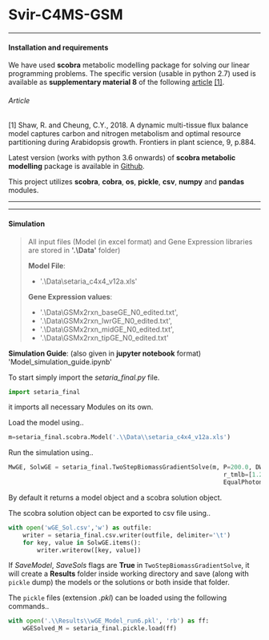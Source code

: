 # Svir-C4MS-GSM

_____________
#### Installation and requirements
We have used __scobra__ metabolic modelling package for solving our linear programming problems.
The specific version (usable in python 2.7) used is available as __supplementary material 8__ of the following [article](https://doi.org/10.3389/fpls.2018.00884) [[1]](#1).

###### Article
<a id='1'>[1]</a>
Shaw, R. and Cheung, C.Y., 2018. A dynamic multi-tissue flux balance model captures carbon and nitrogen metabolism and optimal resource partitioning during Arabidopsis growth. Frontiers in plant science, 9, p.884.

Latest version (works with python 3.6 onwards) of __scobra metabolic modelling__ package is available in [Github](https://github.com/mauriceccy/scobra).

This project utilizes __scobra__, __cobra__, __os__, __pickle__, __csv__, __numpy__ and __pandas__ modules.

_____________
_____________

#### Simulation
>All input files (Model (in excel format) and Gene Expression libraries are stored in
>__'.\\Data'__ folder)
>
>__Model File__:
>  - '.\\Data\\setaria_c4x4_v12a.xls'
>
>__Gene Expression values__:
>  -  '.\\Data\\GSMx2rxn_baseGE_N0_edited.txt',
>  -  '.\\Data\\GSMx2rxn_lwrGE_N0_edited.txt',
>  -  '.\\Data\\GSMx2rxn_midGE_N0_edited.txt',
>  -  '.\\Data\\GSMx2rxn_tipGE_N0_edited.txt'


__Simulation Guide__: (also given in **jupyter notebook** format) 'Model_simulation_guide.ipynb'


To start simply import the _setaria_final.py_ file.
```python
import setaria_final
```
it imports all necessary Modules on its own.

Load the model using..
```python
m=setaria_final.scobra.Model('.\\Data\\setaria_c4x4_v12a.xls')
```
Run the simulation using..

```python
MwGE, SolwGE = setaria_final.TwoStepBiomassGradientSolve(m, P=200.0, DWt='Mean',
                                                            r_tmlb=[1.283,1.2334,1.9372,5.488],
                                                            EqualPhoton=True)
```
By default it returns a model object and a scobra solution object.

The scobra solution object can be exported to csv file using..
```python
with open('wGE_Sol.csv','w') as outfile:
    writer = setaria_final.csv.writer(outfile, delimiter='\t')
    for key, value in SolwGE.items():
        writer.writerow([key, value])
```

If _SaveModel_, _SaveSols_ flags are __True__ in ```TwoStepBiomassGradientSolve```, it will create a __Results__ folder inside working directory and save (along with ```pickle``` dump) the models or the solutions or both inside that folder.

The ```pickle``` files (extension _.pkl_) can be loaded using the following commands..
```python
with open('.\\Results\\wGE_Model_run6.pkl', 'rb') as ff:
    wGESolved_M = setaria_final.pickle.load(ff)
```
